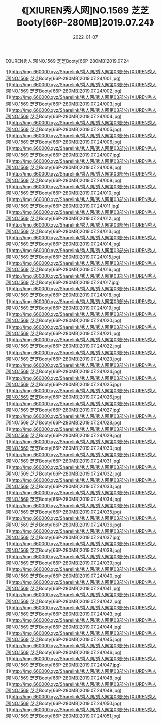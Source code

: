 ﻿---
layout: post
title:  《[XIUREN秀人网]NO.1569 芝芝Booty[66P-280MB]2019.07.24》
date:   2022-01-07
img: http://img.660000.xyz/Sharelink/秀人网/秀人网第03部分/[XIUREN秀人网]NO.1569 芝芝Booty[66P-280MB]2019.07.24/000.jpg
categories: [美女, 清纯, 唯美]
---

[XIUREN秀人网]NO.1569 芝芝Booty[66P-280MB]2019.07.24

 ![](http://img.660000.xyz/Sharelink/秀人网/秀人网第03部分/[XIUREN秀人网]NO.1569 芝芝Booty[66P-280MB]2019.07.24/001.jpg) <br>![](http://img.660000.xyz/Sharelink/秀人网/秀人网第03部分/[XIUREN秀人网]NO.1569 芝芝Booty[66P-280MB]2019.07.24/002.jpg) <br>![](http://img.660000.xyz/Sharelink/秀人网/秀人网第03部分/[XIUREN秀人网]NO.1569 芝芝Booty[66P-280MB]2019.07.24/003.jpg) <br>![](http://img.660000.xyz/Sharelink/秀人网/秀人网第03部分/[XIUREN秀人网]NO.1569 芝芝Booty[66P-280MB]2019.07.24/004.jpg) <br>![](http://img.660000.xyz/Sharelink/秀人网/秀人网第03部分/[XIUREN秀人网]NO.1569 芝芝Booty[66P-280MB]2019.07.24/005.jpg) <br>![](http://img.660000.xyz/Sharelink/秀人网/秀人网第03部分/[XIUREN秀人网]NO.1569 芝芝Booty[66P-280MB]2019.07.24/006.jpg) <br>![](http://img.660000.xyz/Sharelink/秀人网/秀人网第03部分/[XIUREN秀人网]NO.1569 芝芝Booty[66P-280MB]2019.07.24/007.jpg) <br>![](http://img.660000.xyz/Sharelink/秀人网/秀人网第03部分/[XIUREN秀人网]NO.1569 芝芝Booty[66P-280MB]2019.07.24/008.jpg) <br>![](http://img.660000.xyz/Sharelink/秀人网/秀人网第03部分/[XIUREN秀人网]NO.1569 芝芝Booty[66P-280MB]2019.07.24/009.jpg) <br>![](http://img.660000.xyz/Sharelink/秀人网/秀人网第03部分/[XIUREN秀人网]NO.1569 芝芝Booty[66P-280MB]2019.07.24/010.jpg) <br>![](http://img.660000.xyz/Sharelink/秀人网/秀人网第03部分/[XIUREN秀人网]NO.1569 芝芝Booty[66P-280MB]2019.07.24/011.jpg) <br>![](http://img.660000.xyz/Sharelink/秀人网/秀人网第03部分/[XIUREN秀人网]NO.1569 芝芝Booty[66P-280MB]2019.07.24/012.jpg) <br>![](http://img.660000.xyz/Sharelink/秀人网/秀人网第03部分/[XIUREN秀人网]NO.1569 芝芝Booty[66P-280MB]2019.07.24/013.jpg) <br>![](http://img.660000.xyz/Sharelink/秀人网/秀人网第03部分/[XIUREN秀人网]NO.1569 芝芝Booty[66P-280MB]2019.07.24/014.jpg) <br>![](http://img.660000.xyz/Sharelink/秀人网/秀人网第03部分/[XIUREN秀人网]NO.1569 芝芝Booty[66P-280MB]2019.07.24/015.jpg) <br>![](http://img.660000.xyz/Sharelink/秀人网/秀人网第03部分/[XIUREN秀人网]NO.1569 芝芝Booty[66P-280MB]2019.07.24/016.jpg) <br>![](http://img.660000.xyz/Sharelink/秀人网/秀人网第03部分/[XIUREN秀人网]NO.1569 芝芝Booty[66P-280MB]2019.07.24/017.jpg) <br>![](http://img.660000.xyz/Sharelink/秀人网/秀人网第03部分/[XIUREN秀人网]NO.1569 芝芝Booty[66P-280MB]2019.07.24/018.jpg) <br>![](http://img.660000.xyz/Sharelink/秀人网/秀人网第03部分/[XIUREN秀人网]NO.1569 芝芝Booty[66P-280MB]2019.07.24/019.jpg) <br>![](http://img.660000.xyz/Sharelink/秀人网/秀人网第03部分/[XIUREN秀人网]NO.1569 芝芝Booty[66P-280MB]2019.07.24/020.jpg) <br>![](http://img.660000.xyz/Sharelink/秀人网/秀人网第03部分/[XIUREN秀人网]NO.1569 芝芝Booty[66P-280MB]2019.07.24/021.jpg) <br>![](http://img.660000.xyz/Sharelink/秀人网/秀人网第03部分/[XIUREN秀人网]NO.1569 芝芝Booty[66P-280MB]2019.07.24/022.jpg) <br>![](http://img.660000.xyz/Sharelink/秀人网/秀人网第03部分/[XIUREN秀人网]NO.1569 芝芝Booty[66P-280MB]2019.07.24/023.jpg) <br>![](http://img.660000.xyz/Sharelink/秀人网/秀人网第03部分/[XIUREN秀人网]NO.1569 芝芝Booty[66P-280MB]2019.07.24/024.jpg) <br>![](http://img.660000.xyz/Sharelink/秀人网/秀人网第03部分/[XIUREN秀人网]NO.1569 芝芝Booty[66P-280MB]2019.07.24/025.jpg) <br>![](http://img.660000.xyz/Sharelink/秀人网/秀人网第03部分/[XIUREN秀人网]NO.1569 芝芝Booty[66P-280MB]2019.07.24/026.jpg) <br>![](http://img.660000.xyz/Sharelink/秀人网/秀人网第03部分/[XIUREN秀人网]NO.1569 芝芝Booty[66P-280MB]2019.07.24/027.jpg) <br>![](http://img.660000.xyz/Sharelink/秀人网/秀人网第03部分/[XIUREN秀人网]NO.1569 芝芝Booty[66P-280MB]2019.07.24/028.jpg) <br>![](http://img.660000.xyz/Sharelink/秀人网/秀人网第03部分/[XIUREN秀人网]NO.1569 芝芝Booty[66P-280MB]2019.07.24/029.jpg) <br>![](http://img.660000.xyz/Sharelink/秀人网/秀人网第03部分/[XIUREN秀人网]NO.1569 芝芝Booty[66P-280MB]2019.07.24/030.jpg) <br>![](http://img.660000.xyz/Sharelink/秀人网/秀人网第03部分/[XIUREN秀人网]NO.1569 芝芝Booty[66P-280MB]2019.07.24/031.jpg) <br>![](http://img.660000.xyz/Sharelink/秀人网/秀人网第03部分/[XIUREN秀人网]NO.1569 芝芝Booty[66P-280MB]2019.07.24/032.jpg) <br>![](http://img.660000.xyz/Sharelink/秀人网/秀人网第03部分/[XIUREN秀人网]NO.1569 芝芝Booty[66P-280MB]2019.07.24/033.jpg) <br>![](http://img.660000.xyz/Sharelink/秀人网/秀人网第03部分/[XIUREN秀人网]NO.1569 芝芝Booty[66P-280MB]2019.07.24/034.jpg) <br>![](http://img.660000.xyz/Sharelink/秀人网/秀人网第03部分/[XIUREN秀人网]NO.1569 芝芝Booty[66P-280MB]2019.07.24/035.jpg) <br>![](http://img.660000.xyz/Sharelink/秀人网/秀人网第03部分/[XIUREN秀人网]NO.1569 芝芝Booty[66P-280MB]2019.07.24/036.jpg) <br>![](http://img.660000.xyz/Sharelink/秀人网/秀人网第03部分/[XIUREN秀人网]NO.1569 芝芝Booty[66P-280MB]2019.07.24/037.jpg) <br>![](http://img.660000.xyz/Sharelink/秀人网/秀人网第03部分/[XIUREN秀人网]NO.1569 芝芝Booty[66P-280MB]2019.07.24/038.jpg) <br>![](http://img.660000.xyz/Sharelink/秀人网/秀人网第03部分/[XIUREN秀人网]NO.1569 芝芝Booty[66P-280MB]2019.07.24/039.jpg) <br>![](http://img.660000.xyz/Sharelink/秀人网/秀人网第03部分/[XIUREN秀人网]NO.1569 芝芝Booty[66P-280MB]2019.07.24/040.jpg) <br>![](http://img.660000.xyz/Sharelink/秀人网/秀人网第03部分/[XIUREN秀人网]NO.1569 芝芝Booty[66P-280MB]2019.07.24/041.jpg) <br>![](http://img.660000.xyz/Sharelink/秀人网/秀人网第03部分/[XIUREN秀人网]NO.1569 芝芝Booty[66P-280MB]2019.07.24/042.jpg) <br>![](http://img.660000.xyz/Sharelink/秀人网/秀人网第03部分/[XIUREN秀人网]NO.1569 芝芝Booty[66P-280MB]2019.07.24/043.jpg) <br>![](http://img.660000.xyz/Sharelink/秀人网/秀人网第03部分/[XIUREN秀人网]NO.1569 芝芝Booty[66P-280MB]2019.07.24/044.jpg) <br>![](http://img.660000.xyz/Sharelink/秀人网/秀人网第03部分/[XIUREN秀人网]NO.1569 芝芝Booty[66P-280MB]2019.07.24/045.jpg) <br>![](http://img.660000.xyz/Sharelink/秀人网/秀人网第03部分/[XIUREN秀人网]NO.1569 芝芝Booty[66P-280MB]2019.07.24/046.jpg) <br>![](http://img.660000.xyz/Sharelink/秀人网/秀人网第03部分/[XIUREN秀人网]NO.1569 芝芝Booty[66P-280MB]2019.07.24/047.jpg) <br>![](http://img.660000.xyz/Sharelink/秀人网/秀人网第03部分/[XIUREN秀人网]NO.1569 芝芝Booty[66P-280MB]2019.07.24/048.jpg) <br>![](http://img.660000.xyz/Sharelink/秀人网/秀人网第03部分/[XIUREN秀人网]NO.1569 芝芝Booty[66P-280MB]2019.07.24/049.jpg) <br>![](http://img.660000.xyz/Sharelink/秀人网/秀人网第03部分/[XIUREN秀人网]NO.1569 芝芝Booty[66P-280MB]2019.07.24/050.jpg) <br>![](http://img.660000.xyz/Sharelink/秀人网/秀人网第03部分/[XIUREN秀人网]NO.1569 芝芝Booty[66P-280MB]2019.07.24/051.jpg) <br>